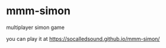 # mmm-simon
multiplayer simon game 

you can play it at  https://socalledsound.github.io/mmm-simon/
